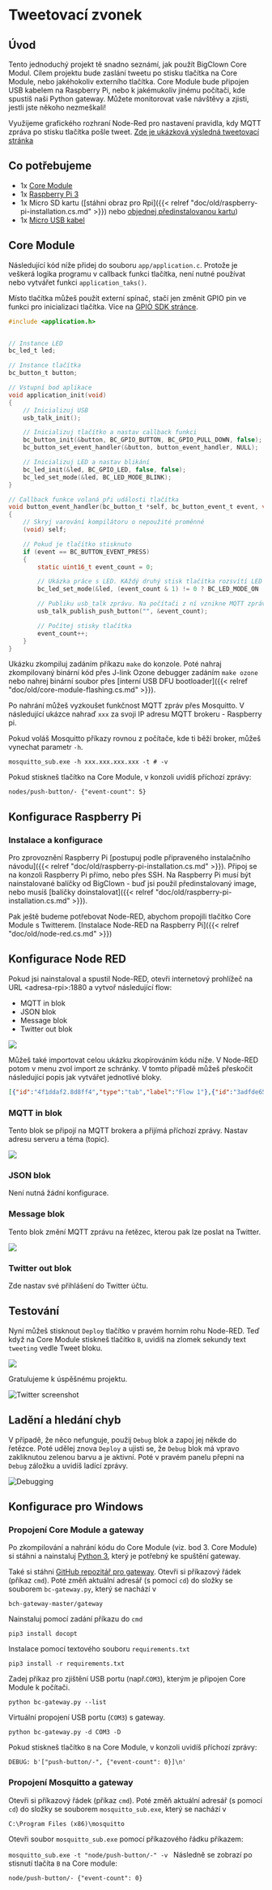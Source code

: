 # Tweetovací zvonek





## Úvod

Tento jednoduchý projekt tě snadno seznámí, jak použít BigClown Core Modul.
Cílem projektu bude zaslání tweetu po stisku tlačítka na Core Module, nebo jakéhokoliv externího tlačítka.
Core Module bude připojen USB kabelem na Raspberry Pi, nebo k jakémukoliv jinému počítači, kde spustíš naši Python gateway.
Můžete monitorovat vaše návštěvy a zjisti, jestli jste někoho nezmeškali!


Využijeme grafického rozhraní Node-Red pro nastavení pravidla, kdy MQTT zpráva po stisku tlačítka pošle tweet.
[Zde je ukázková výsledná tweetovací stránka](https://twitter.com/bcDoorbell)


## Co potřebujeme


* 1x [Core Module](https://obchod.bigclown.cz/products/core-module)
* 1x [Raspberry Pi 3](https://obchod.bigclown.cz/products/raspberry-pi-3-set)
* 1x Micro SD kartu ([stáhni obraz pro Rpi]({{< relref "doc/old/raspberry-pi-installation.cs.md" >}}) nebo [objednej předinstalovanou kartu](https://obchod.bigclown.cz/products/apacer-industrial-microsdhc-card-4gb))
* 1x [Micro USB kabel](https://obchod.bigclown.cz/products/usb2-0-cable-am-b-micro-0-6m)


## Core Module

Následující kód níže přidej do souboru `app/application.c`.
Protože je veškerá logika programu v callback funkci tlačítka, není nutné používat nebo vytvářet funkci `application_taks()`.

Místo tlačítka můžeš použít externí spínač, stačí jen změnit GPIO pin ve funkci pro inicializaci tlačítka.
Více na [GPIO SDK stránce](http://sdk.bigclown.com/group__bc__gpio.html).

```c
#include <application.h>


// Instance LED
bc_led_t led;

// Instance tlačítka
bc_button_t button;

// Vstupní bod aplikace
void application_init(void)
{
    // Inicializuj USB
    usb_talk_init();

    // Inicializuj tlačítko a nastav callback funkci
    bc_button_init(&button, BC_GPIO_BUTTON, BC_GPIO_PULL_DOWN, false);
    bc_button_set_event_handler(&button, button_event_handler, NULL);

    // Inicializuj LED a nastav blikání
    bc_led_init(&led, BC_GPIO_LED, false, false);
    bc_led_set_mode(&led, BC_LED_MODE_BLINK);
}

// Callback funkce volaná při události tlačítka
void button_event_handler(bc_button_t *self, bc_button_event_t event, void *event_param)
{
    // Skryj varování kompilátoru o nepoužité proměnné
    (void) self;

    // Pokud je tlačítko stisknuto
    if (event == BC_BUTTON_EVENT_PRESS)
    {
        static uint16_t event_count = 0;

        // Ukázka práce s LED. KAždý druhý stisk tlačítka rozsvítí LED
        bc_led_set_mode(&led, (event_count & 1) != 0 ? BC_LED_MODE_ON : BC_LED_MODE_OFF);

        // Publiku usb_talk zprávu. Na počítači z ní vznikne MQTT zpráva
        usb_talk_publish_push_button("", &event_count);

        // Počítej stisky tlačítka
        event_count++;
    }
}

```

Ukázku zkompiluj zadáním příkazu `make` do konzole.
Poté nahraj zkompilovaný binární kód přes J-link Ozone debugger zadáním `make ozone` nebo nahrej binární soubor přes [interní USB DFU bootloader]({{< relref "doc/old/core-module-flashing.cs.md" >}}).

Po nahrání můžeš vyzkoušet funkčnost MQTT zpráv přes Mosquitto.
V následující ukázce nahraď `xxx` za svoji IP adresu MQTT brokeru - Raspberry pi.

Pokud voláš Mosquitto příkazy rovnou z počítače, kde ti běží broker, můžeš vynechat parametr `-h`.

`mosquitto_sub.exe -h xxx.xxx.xxx.xxx -t # -v`

Pokud stiskneš tlačítko na Core Module, v konzoli uvidíš příchozí zprávy:

`nodes/push-button/- {"event-count": 5}`


## Konfigurace Raspberry Pi


### Instalace a konfigurace

Pro zprovoznění Raspberry Pi [postupuj podle připraveného instalačního návodu]({{< relref "doc/old/raspberry-pi-installation.cs.md" >}}).
Připoj se na konzoli Raspberry Pi přímo, nebo přes SSH.
Na Raspberry Pi musí být nainstalované balíčky od BigClown - buď jsi použil předinstalovaný image, nebo musíš [balíčky doinstalovat]({{< relref "doc/old/raspberry-pi-installation.cs.md" >}}).

Pak ještě budeme potřebovat Node-RED, abychom propojili tlačítko Core Module s Twitterem. [Instalace Node-RED na Raspberry Pi]({{< relref "doc/old/node-red.cs.md" >}})


## Konfigurace Node RED

Pokud jsi nainstaloval a spustil Node-RED, otevři internetový prohlížeč na
URL &lt;adresa-rpi&gt;:1880 a vytvoř následující flow:

* MQTT in blok
* JSON blok
* Message blok
* Twitter out blok


![](flow.png)

Můžeš také importovat celou ukázku zkopírováním kódu níže. V Node-RED potom v menu zvol import ze schránky.
V tomto případě můžeš přeskočit následující popis jak vytvářet jednotlivé bloky.


```json
[{"id":"4f1ddaf2.8d8ff4","type":"tab","label":"Flow 1"},{"id":"3adfde65.667022","type":"mqtt-broker","z":"","broker":"localhost","port":"1883","clientid":"","usetls":false,"compatmode":true,"keepalive":"60","cleansession":true,"willTopic":"","willQos":"0","willPayload":"","birthTopic":"","birthQos":"0","birthPayload":""},{"id":"856fe615.8f1008","type":"twitter-credentials","z":"","screen_name":"@bcDoorbell"},{"id":"b9060d89.926bd","type":"mqtt in","z":"4f1ddaf2.8d8ff4","name":"","topic":"nodes/push-button/-","qos":"0","broker":"3adfde65.667022","x":275,"y":133,"wires":[["aab295ba.d087e8"]]},{"id":"1eb962d4.06a4ad","type":"twitter out","z":"4f1ddaf2.8d8ff4","twitter":"856fe615.8f1008","name":"Tweet","x":739,"y":133,"wires":[]},{"id":"62d4fc7.ea3b104","type":"template","z":"4f1ddaf2.8d8ff4","name":"Message","field":"payload","fieldType":"msg","format":"handlebars","syntax":"mustache","template":"Somebody is at the door! ({{payload.event-count}})","x":597,"y":133,"wires":[["1eb962d4.06a4ad"]]},{"id":"aab295ba.d087e8","type":"json","z":"4f1ddaf2.8d8ff4","name":"","x":451,"y":133,"wires":[["62d4fc7.ea3b104"]]}]
```


### MQTT in blok

Tento blok se připojí na MQTT brokera a přijímá příchozí zprávy.
Nastav adresu serveru a téma (topic).

![](mqtt.png)


### JSON blok


Není nutná žádní konfigurace.


### Message blok


Tento blok změní MQTT zprávu na řetězec, kterou pak lze poslat na Twitter.

![](message.png)


### Twitter out blok


Zde nastav své přihlášení do Twitter účtu.


## Testování


Nyní můžeš stisknout `Deploy` tlačítko v pravém horním rohu Node-RED.
Teď když na Core Module stiskneš tlačítko `B`, uvidíš na zlomek sekundy text `tweeting` vedle Tweet bloku.

![](tweeting.png)

Gratulujeme k úspěšnému projektu.

![Twitter screenshot](twitter_screenshot.png)


## Ladění a hledání chyb

V případě, že něco nefunguje, použij `Debug` blok a zapoj jej někde do řetězce.
Poté udělej znova `Deploy` a ujisti se, že `Debug` blok má vpravo zakliknutou zelenou barvu a je aktivní. Poté v pravém panelu přepni na `Debug` záložku a uvidíš ladící zprávy.

![Debugging](debug.png)

## Konfigurace pro Windows

### Propojení Core Module a gateway

Po zkompilování a nahrání kódu do Core Module (viz. bod 3. Core Module) si stáhni a nainstaluj [Python 3](https://www.python.org/downloads/), který je potřebný ke spuštění gateway.

Také si stáhni [GitHub repozitář pro gateway](https://github.com/bigclownlabs/bch-gateway).
Otevři si příkazový řádek (příkaz `cmd`). Poté změň aktuální adresář (s pomocí `cd`) do složky se souborem `bc-gateway.py`, který se nachází v

`bch-gateway-master/gateway`

Nainstaluj pomocí zadání příkazu do `cmd`

`pip3 install docopt`

Instalace pomocí textového souboru `requirements.txt`

`pip3 install -r requirements.txt`

Zadej příkaz pro zjištění USB portu (např.`COM3`), kterým je připojen Core Module k počítači.

`python bc-gateway.py --list`

Virtuální propojení USB portu (`COM3`) s gateway.

`python bc-gateway.py -d COM3 -D`

Pokud stiskneš tlačítko `B` na Core Module, v konzoli uvidíš příchozí zprávy:

`DEBUG: b'["push-button/-", {"event-count": 0}]\n'`


### Propojení Mosquitto a gateway

Otevři si příkazový řádek (příkaz `cmd`). Poté změň aktuální adresář (s pomocí `cd`) do složky se souborem `mosquitto_sub.exe`, který se nachází v

`C:\Program Files (x86)\mosquitto`

Otevři soubor `mosquitto_sub.exe` pomocí příkazového řádku příkazem:

`mosquitto_sub.exe -t "node/push-button/-" -v
`
Následně se zobrazí po stisnutí tlačíta `B` na Core module:

`node/push-button/- {"event-count": 0}`
